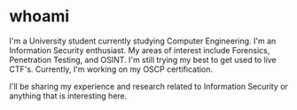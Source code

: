 # whoami

I'm a University student currently studying Computer Engineering. I'm an Information Security enthusiast. My areas of interest include Forensics, Penetration Testing, and OSINT. I'm still trying my best to get used to live CTF's. Currently, I'm working on my OSCP certification.

I'll be sharing my experience and research related to Information Security or anything that is interesting here.
